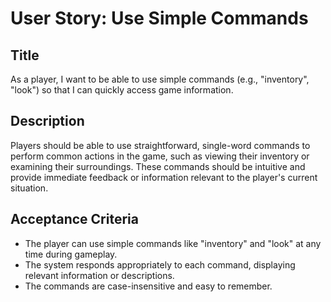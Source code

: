 
# User Story: Use Simple Commands

## Title
As a player, I want to be able to use simple commands (e.g., "inventory", "look") so that I can quickly access game information.

## Description
Players should be able to use straightforward, single-word commands to perform common actions in the game, such as viewing their inventory or examining their surroundings. These commands should be intuitive and provide immediate feedback or information relevant to the player's current situation.

## Acceptance Criteria
- The player can use simple commands like "inventory" and "look" at any time during gameplay.
- The system responds appropriately to each command, displaying relevant information or descriptions.
- The commands are case-insensitive and easy to remember.
